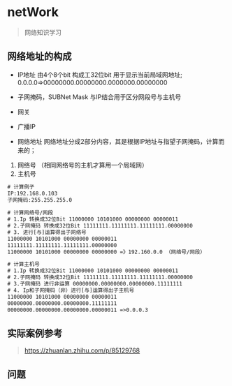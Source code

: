 # netWork

> 网络知识学习

## 网络地址的构成

* IP地址
由4个8个bit 构成工32位bit 用于显示当前局域网地址;
0.0.0.0=>00000000.00000000.0000000.00000000

* 子网掩码，SUBNet Mask
与IP结合用于区分网段号与主机号
  
* 网关

* 广播IP

* 网络地址
网络地址分成2部分内容，其是根据IP地址与指望子网掩码，计算而来的；

1. 网络号 （相同网络号的主机才算用一个局域网）
2. 主机号

```txt
# 计算例子
IP:192.168.0.103
子网掩码:255.255.255.0
    
# 计算网络号/网段
# 1.Ip 转换成32位Bit 11000000 10101000 00000000 00000011
# 2.子网掩码 转换成32位Bit 11111111.11111111.11111111.00000000
# 3. 进行[与]运算得出子网络号
11000000 10101000 00000000 00000011
11111111.11111111.11111111.00000000
11000000 10101000 00000000 00000000 =》192.160.0.0 （网络号/网段）

# 计算主机号
# 1.Ip 转换成32位Bit 11000000 10101000 00000000 00000011
# 2.子网掩码 转换成32位Bit 11111111.11111111.11111111.00000000
# 3.子网掩码 进行非运算 00000000.00000000.00000000.11111111
# 4. Ip和子网掩码（非）进行[与]运算得出子主机号
11000000 10101000 00000000 00000011
00000000.00000000.00000000.11111111
00000000.00000000.00000000.00000011 =>0.0.0.3

```

## 实际案例参考
> https://zhuanlan.zhihu.com/p/85129768

## 问题
